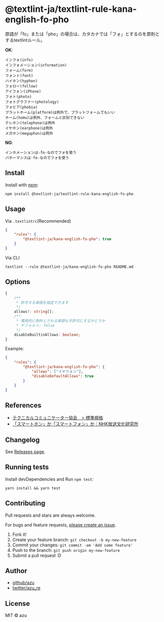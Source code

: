 # @textlint-ja/textlint-rule-kana-english-fo-pho

原語が「fo」または「pho」の場合は、カタカナでは「フォ」とするのを原則とするtextlintルール。

**OK**:

```
インフォ(info)
インフォメーション(information)
フォーム(form)
フォント(font)
ハイホン(hyphon)
フォロー(follow)
アイフォン(iPhone)
フォト(photo)
フォトグラファー(photology)
フォビア(phobia)
プラットホーム(platform)は例外で、プラットフォームでもいい
ホーム(homu)は例外、フォームと区別できない
テレホン(telephone)は例外
イヤホン(earphone)は例外
メガホン(megaphon)は例外
```

**NG**:

```
インホメーションは-fo-なのでフォを使う
パホーマンスは-fo-なのでフォを使う
```

## Install

Install with [npm](https://www.npmjs.com/):

    npm install @textlint-ja/textlint-rule-kana-english-fo-pho

## Usage

Via `.textlintrc`(Recommended)

```json
{
    "rules": {
        "@textlint-ja/kana-english-fo-pho": true
    }
}
```

Via CLI

```
textlint --rule @textlint-ja/kana-english-fo-pho README.md
```

## Options

```ts
{
    /**
     * 許可する単語を指定できます
     */
    allows?: string[];
    /**
     * 慣用的に例外とされる単語も不許可にするかどうか
     * デフォルト: false
     */
    disableBuiltinAllows: boolean;
}
```

Example:

```json
{
    "rules": {
        "@textlint-ja/kana-english-fo-pho": {
            "allows": ["イヤフォン"],
            "disableDefaultAllows": true
        }
    }
}
```

## References

- [テクニカルコミュニケーター協会　> 標準規格](https://www.jtca.org/standardization/) 
- [「スマートホン」か「スマートフォン」か｜NHK放送文化研究所](https://www.nhk.or.jp/bunken/research/kotoba/20161001_1.html)

## Changelog

See [Releases page](https://github.com/textlint-ja/textlint-rule-preset-foreign-language-writing/releases).

## Running tests

Install devDependencies and Run `npm test`:

    yarn install && yarn test

## Contributing

Pull requests and stars are always welcome.

For bugs and feature requests, [please create an issue](https://github.com/textlint-ja/textlint-rule-preset-foreign-language-writing/issues).

1. Fork it!
2. Create your feature branch: `git checkout -b my-new-feature`
3. Commit your changes: `git commit -am 'Add some feature'`
4. Push to the branch: `git push origin my-new-feature`
5. Submit a pull request :D

## Author

- [github/azu](https://github.com/azu)
- [twitter/azu_re](https://twitter.com/azu_re)

## License

MIT © azu
